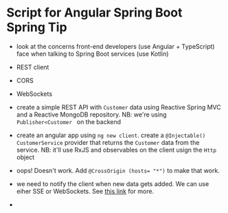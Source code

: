 # Script for Angular Spring Boot Spring Tip

* look at the concerns front-end developers (use Angular + TypeScript) face when talking to Spring Boot services (use Kotlin)
 * REST client
 * CORS
 * WebSockets


* create a simple REST API with `Customer` data using Reactive Spring MVC  and a Reactive MongoDB repository. NB: we're using `Publisher<Customer ` on the backend
* create an angular app using `ng new client`. create a `@Injectable()` `CustomerService` provider that returns the `Customer` data from the service. NB: it'll use RxJS and observables on the client usign the `Http` object
* oops! Doesn't work. Add `@CrossOrigin (hosts= "*")` to make that work.
* we need to notify the client when new data gets added. We can use eiher SSE or WebSockets. See [this link](https://docs.spring.io/spring-framework/docs/5.0.0.RC1/spring-framework-reference/web.html#web-reactive-websocket-support) for more.
* 
